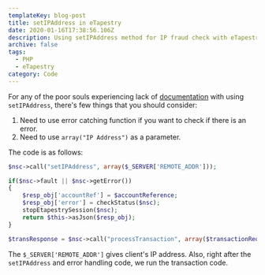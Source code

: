 ```yaml
---
templateKey: blog-post
title: setIPAddress in eTapestry
date: 2020-01-16T17:38:56.106Z
description: Using setIPAddress method for IP fraud check with eTapestry.
archive: false
tags:
  - PHP
  - eTapestry
category: Code
---
```

For any of the poor souls experiencing lack of [documentation](https://www.blackbaudhq.com/files/etapestry/api3/methods/setIPAddress.html) with using `setIPAddress`, there's few things that you should consider:

1. Need to use error catching function if you want to check if there is an error.
2. Need to use `array("IP Address")` as a parameter.

The code is as follows:

```PHP
$nsc->call("setIPAddress", array($_SERVER['REMOTE_ADDR']));

if($nsc->fault || $nsc->getError())
{
    $resp_obj['accountRef'] = $accountReference;
    $resp_obj['error'] = checkStatus($nsc);
    stopEtapestrySession($nsc);
    return $this->asJson($resp_obj);
}

$transResponse = $nsc->call("processTransaction", array($transactionRequest));
```
The `$_SERVER['REMOTE_ADDR']` gives client's IP address. Also, right after the `setIPAddress` and error handling code, we run the transaction code.
